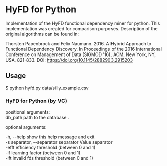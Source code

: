 # HyFD for Python
Implementation of the HyFD functional dependency miner for python.
This implementation was created for comparison purposes.
Description of the original algorithms can be found in:

Thorsten Papenbrock and Felix Naumann. 2016. A Hybrid Approach to Functional Dependency Discovery. In Proceedings of the 2016 International Conference on Management of Data (SIGMOD '16). ACM, New York, NY, USA, 821-833. DOI: https://doi.org/10.1145/2882903.2915203

## Usage
$ python hyfd.py data/silly_example.csv

### HyFD for Python (by VC)

positional arguments:  
  db_path               path to the database . 

optional arguments:  

  -h, --help            show this help message and exit   
  -s separator, --separator separator Value separator  
  -efft efficiency threshold (between 0 and 1)  
  -lf learning factor (between 0 and 1)  
  -ift invalid fds threshold (between 0 and 1)  
